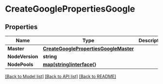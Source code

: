 # CreateGooglePropertiesGoogle

## Properties
Name | Type | Description | Notes
------------ | ------------- | ------------- | -------------
**Master** | [**CreateGooglePropertiesGoogleMaster**](CreateGoogleProperties_google_master.md) |  | [optional] 
**NodeVersion** | **string** |  | [optional] 
**NodePools** | [**map[string]interface{}**](map[string]interface{}.md) |  | [optional] 

[[Back to Model list]](../README.md#documentation-for-models) [[Back to API list]](../README.md#documentation-for-api-endpoints) [[Back to README]](../README.md)


